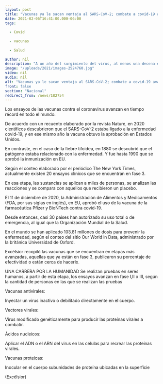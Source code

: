 ```yaml
---
layout: post
title: "Vacunas ya le sacan ventaja al SARS-CoV-2; combate a covid-19 avanza en tiempo récord"
date: 2021-02-06T16:41:00.000-06:00
tags:
  
  - Covid
  
  - vacunas
  
  - Salud
  
author: nil
description: "A un año del surgimiento del virus, al menos una decena de biológicos se comercializan y aplican en todo el mundo; decenas más están en desarrollo"
image: "/uploads/2021/images-2524760.jpg"
video: nil
audio: nil
alt: "Vacunas ya le sacan ventaja al SARS-CoV-2; combate a covid-19 avanza en tiempo récord"
front: false
section: "Nacional"
redirect_from: /news/182754
---
```


Los ensayos de las vacunas contra el coronavirus avanzan en tiempo récord en todo el mundo.

De acuerdo con un recuento elaborado por la revista Nature, en 2020 científicos descubrieron que el SARS-CoV-2 estaba ligado a la enfermedad covid-19, y en ese mismo año la vacuna obtuvo la aprobación en Estados Unidos.

En contraste, en el caso de la fiebre tifoidea, en 1880 se descubrió que el patógeno estaba relacionado con la enfermedad. Y fue hasta 1990 que se aprobó la inmunización en EU.

Según el conteo elaborado por el periódico The New York Times, actualmente existen 20 ensayos clínicos que se encuentran en fase 3.

En esa etapa, las sustancias se aplican a miles de personas, se analizan las reacciones y se compara con aquellos que recibieron un placebo.

El 11 de diciembre de 2020, la Administración de Alimentos y Medicamentos (FDA, por sus siglas en inglés), en EU, aprobó el uso de la vacuna de la farmacéutica Pfizer y BioNTech contra covid-19.

Desde entonces, casi 30 países han autorizado su uso total o de emergencia, al igual que la Organización Mundial de la Salud.

En el mundo se han aplicado 103.81 millones de dosis para prevenir la enfermedad, según el conteo del sitio Our World in Data, administrado por la británica Universidad de Oxford.

Excélsior recopiló las vacunas que se encuentran en etapas más avanzadas, aquellas que ya están en fase 3, publicaron su porcentaje de efectividad o están cerca de hacerlo.

UNA CARRERA POR LA HUMANIDAD
Se realizan pruebas en seres humanos, a partir de esta etapa, los ensayos avanzan en fase I,II o III, según la cantidad de personas en las que se realizan las pruebas

Vacunas antivirales:

Inyectar un virus inactivo o debilitado directamente en el cuerpo.

Vectores virales:

Virus modificado genéticamente para producir las proteínas virales a combatir.

Ácidos nucleicos:

Aplicar el ADN o el ARN del virus en las células para recrear las proteínas virales.

Vacunas proteicas:

Inocular en el cuerpo subunidades de proteína ubicadas en la superficie

(Excélsior)